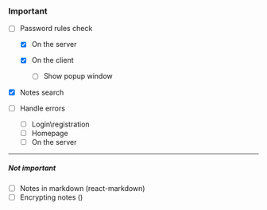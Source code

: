 ### Important
- [ ] Password rules check
    - [X] On the server

    - [X] On the client
        - [ ] Show popup window

- [X] Notes search

- [ ] Handle errors
    - [ ] Login\registration
    - [ ] Homepage
    - [ ] On the server
---
##### Not important
- [ ] Notes in markdown (react-markdown)
- [ ] Encrypting notes ()